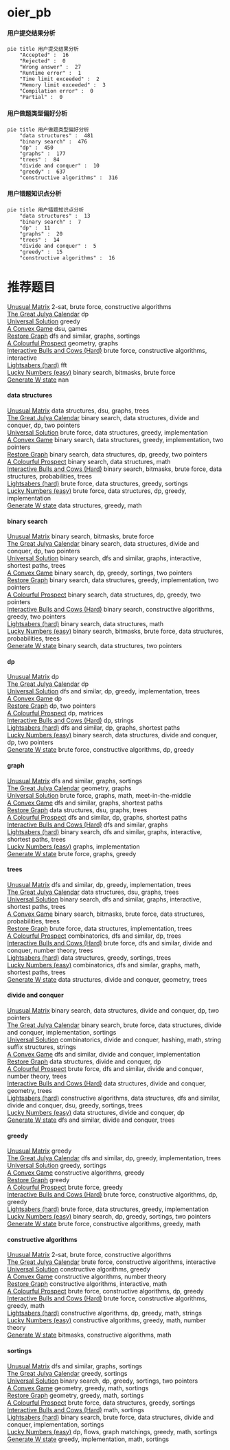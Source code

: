 # oier_pb
<!-- tabs:start -->
#### **用户提交结果分析**

```mermaid
pie title 用户提交结果分析
    "Accepted" :  16
    "Rejected" :  0
    "Wrong answer" :  27
    "Runtime error" :  1
    "Time limit exceeded" :  2
    "Memory limit exceeded" :  3
    "Compilation error" :  0
    "Partial" :  0
```
#### **用户做题类型偏好分析**

```mermaid
pie title 用户做题类型偏好分析
    "data structures" :  481
    "binary search" :  476
    "dp" :  450
    "graphs" :  177
    "trees" :  84
    "divide and conquer" :  10
    "greedy" :  637
    "constructive algorithms" :  316
```
#### **用户错题知识点分析**

```mermaid
pie title 用户错题知识点分析
    "data structures" :  13
    "binary search" :  7
    "dp" :  11
    "graphs" :  20
    "trees" :  14
    "divide and conquer" :  5
    "greedy" :  15
    "constructive algorithms" :  16
```
<!-- tabs:end -->
# 推荐题目
[Unusual Matrix](http://codeforces.com/problemset/problem/1475/F)		2-sat,
                        brute force,
                        constructive algorithms		  
[The Great Julya Calendar](http://codeforces.com/problemset/problem/331/C3)		dp		  
[Universal Solution](http://codeforces.com/problemset/problem/1380/B)		greedy		  
[A Convex Game](http://codeforces.com/problemset/problem/1434/E)		dsu,
                        games		  
[Restore Graph](http://codeforces.com/problemset/problem/404/C)		dfs and similar,
                        graphs,
                        sortings		  
[A Colourful Prospect](https://codeforces.com/contest/934/problem/E)		geometry,
                        graphs		  
[Interactive Bulls and Cows (Hard)](http://codeforces.com/problemset/problem/753/C)		brute force,
                        constructive algorithms,
                        interactive		  
[Lightsabers (hard)](http://codeforces.com/problemset/problem/958/F3)		fft		  
[Lucky Numbers (easy)](http://codeforces.com/problemset/problem/96/B)		binary search,
                        bitmasks,
                        brute force		  
[Generate W state](http://codeforces.com/problemset/problem/1002/A4)		nan		  
<!-- tabs:start -->
#### **data structures**
[Unusual Matrix](http://codeforces.com/problemset/problem/1184/E3)		data structures,
                        dsu,
                        graphs,
                        trees		  
[The Great Julya Calendar](http://codeforces.com/problemset/problem/833/B)		binary search,
                        data structures,
                        divide and conquer,
                        dp,
                        two pointers		  
[Universal Solution](http://codeforces.com/problemset/problem/1495/E)		brute force,
                        data structures,
                        greedy,
                        implementation		  
[A Convex Game](http://codeforces.com/problemset/problem/1450/D)		binary search,
                        data structures,
                        greedy,
                        implementation,
                        two pointers		  
[Restore Graph](http://codeforces.com/problemset/problem/1492/C)		binary search,
                        data structures,
                        dp,
                        greedy,
                        two pointers		  
[A Colourful Prospect](http://codeforces.com/problemset/problem/1490/G)		binary search,
                        data structures,
                        math		  
[Interactive Bulls and Cows (Hard)](http://codeforces.com/problemset/problem/1479/D)		binary search,
                        bitmasks,
                        brute force,
                        data structures,
                        probabilities,
                        trees		  
[Lightsabers (hard)](http://codeforces.com/problemset/problem/1497/A)		brute force,
                        data structures,
                        greedy,
                        sortings		  
[Lucky Numbers (easy)](http://codeforces.com/problemset/problem/1491/C)		brute force,
                        data structures,
                        dp,
                        greedy,
                        implementation		  
[Generate W state](http://codeforces.com/problemset/problem/1492/B)		data structures,
                        greedy,
                        math		  
#### **binary search**
[Unusual Matrix](http://codeforces.com/problemset/problem/96/B)		binary search,
                        bitmasks,
                        brute force		  
[The Great Julya Calendar](http://codeforces.com/problemset/problem/833/B)		binary search,
                        data structures,
                        divide and conquer,
                        dp,
                        two pointers		  
[Universal Solution](http://codeforces.com/problemset/problem/1370/F1)		binary search,
                        dfs and similar,
                        graphs,
                        interactive,
                        shortest paths,
                        trees		  
[A Convex Game](http://codeforces.com/problemset/problem/1470/A)		binary search,
                        dp,
                        greedy,
                        sortings,
                        two pointers		  
[Restore Graph](http://codeforces.com/problemset/problem/1450/D)		binary search,
                        data structures,
                        greedy,
                        implementation,
                        two pointers		  
[A Colourful Prospect](http://codeforces.com/problemset/problem/1492/C)		binary search,
                        data structures,
                        dp,
                        greedy,
                        two pointers		  
[Interactive Bulls and Cows (Hard)](http://codeforces.com/problemset/problem/1463/D)		binary search,
                        constructive algorithms,
                        greedy,
                        two pointers		  
[Lightsabers (hard)](http://codeforces.com/problemset/problem/1490/G)		binary search,
                        data structures,
                        math		  
[Lucky Numbers (easy)](http://codeforces.com/problemset/problem/1479/D)		binary search,
                        bitmasks,
                        brute force,
                        data structures,
                        probabilities,
                        trees		  
[Generate W state](http://codeforces.com/problemset/problem/1436/E)		binary search,
                        data structures,
                        two pointers		  
#### **dp**
[Unusual Matrix](http://codeforces.com/problemset/problem/331/C3)		dp		  
[The Great Julya Calendar](http://codeforces.com/problemset/problem/958/C2)		dp		  
[Universal Solution](http://codeforces.com/problemset/problem/765/E)		dfs and similar,
                        dp,
                        greedy,
                        implementation,
                        trees		  
[A Convex Game](https://codeforces.com/contest/956/problem/F)		dp		  
[Restore Graph](http://codeforces.com/problemset/problem/309/B)		dp,
                        two pointers		  
[A Colourful Prospect](http://codeforces.com/problemset/problem/348/D)		dp,
                        matrices		  
[Interactive Bulls and Cows (Hard)](http://codeforces.com/problemset/problem/706/C)		dp,
                        strings		  
[Lightsabers (hard)](http://codeforces.com/problemset/problem/1340/C)		dfs and similar,
                        dp,
                        graphs,
                        shortest paths		  
[Lucky Numbers (easy)](http://codeforces.com/problemset/problem/833/B)		binary search,
                        data structures,
                        divide and conquer,
                        dp,
                        two pointers		  
[Generate W state](http://codeforces.com/problemset/problem/1373/E)		brute force,
                        constructive algorithms,
                        dp,
                        greedy		  
#### **graph**
[Unusual Matrix](http://codeforces.com/problemset/problem/404/C)		dfs and similar,
                        graphs,
                        sortings		  
[The Great Julya Calendar](https://codeforces.com/contest/934/problem/E)		geometry,
                        graphs		  
[Universal Solution](http://codeforces.com/problemset/problem/839/E)		brute force,
                        graphs,
                        math,
                        meet-in-the-middle		  
[A Convex Game](http://codeforces.com/problemset/problem/590/C)		dfs and similar,
                        graphs,
                        shortest paths		  
[Restore Graph](http://codeforces.com/problemset/problem/1184/E3)		data structures,
                        dsu,
                        graphs,
                        trees		  
[A Colourful Prospect](http://codeforces.com/problemset/problem/1340/C)		dfs and similar,
                        dp,
                        graphs,
                        shortest paths		  
[Interactive Bulls and Cows (Hard)](http://codeforces.com/problemset/problem/118/E)		dfs and similar,
                        graphs		  
[Lightsabers (hard)](http://codeforces.com/problemset/problem/1370/F1)		binary search,
                        dfs and similar,
                        graphs,
                        interactive,
                        shortest paths,
                        trees		  
[Lucky Numbers (easy)](http://codeforces.com/problemset/problem/1250/E)		graphs,
                        implementation		  
[Generate W state](http://codeforces.com/problemset/problem/1327/B)		brute force,
                        graphs,
                        greedy		  
#### **trees**
[Unusual Matrix](http://codeforces.com/problemset/problem/765/E)		dfs and similar,
                        dp,
                        greedy,
                        implementation,
                        trees		  
[The Great Julya Calendar](http://codeforces.com/problemset/problem/1184/E3)		data structures,
                        dsu,
                        graphs,
                        trees		  
[Universal Solution](http://codeforces.com/problemset/problem/1370/F1)		binary search,
                        dfs and similar,
                        graphs,
                        interactive,
                        shortest paths,
                        trees		  
[A Convex Game](http://codeforces.com/problemset/problem/1479/D)		binary search,
                        bitmasks,
                        brute force,
                        data structures,
                        probabilities,
                        trees		  
[Restore Graph](http://codeforces.com/problemset/problem/1511/C)		brute force,
                        data structures,
                        implementation,
                        trees		  
[A Colourful Prospect](http://codeforces.com/problemset/problem/1499/F)		combinatorics,
                        dfs and similar,
                        dp,
                        trees		  
[Interactive Bulls and Cows (Hard)](http://codeforces.com/problemset/problem/1491/E)		brute force,
                        dfs and similar,
                        divide and conquer,
                        number theory,
                        trees		  
[Lightsabers (hard)](http://codeforces.com/problemset/problem/1466/D)		data structures,
                        greedy,
                        sortings,
                        trees		  
[Lucky Numbers (easy)](http://codeforces.com/problemset/problem/1495/D)		combinatorics,
                        dfs and similar,
                        graphs,
                        math,
                        shortest paths,
                        trees		  
[Generate W state](http://codeforces.com/problemset/problem/1303/G)		data structures,
                        divide and conquer,
                        geometry,
                        trees		  
#### **divide and conquer**
[Unusual Matrix](http://codeforces.com/problemset/problem/833/B)		binary search,
                        data structures,
                        divide and conquer,
                        dp,
                        two pointers		  
[The Great Julya Calendar](http://codeforces.com/problemset/problem/1461/D)		binary search,
                        brute force,
                        data structures,
                        divide and conquer,
                        implementation,
                        sortings		  
[Universal Solution](http://codeforces.com/problemset/problem/1466/G)		combinatorics,
                        divide and conquer,
                        hashing,
                        math,
                        string suffix structures,
                        strings		  
[A Convex Game](http://codeforces.com/problemset/problem/1490/D)		dfs and similar,
                        divide and conquer,
                        implementation		  
[Restore Graph](https://codeforces.com/contest/1483/problem/C)		data structures,
                        divide and conquer,
                        dp		  
[A Colourful Prospect](http://codeforces.com/problemset/problem/1491/E)		brute force,
                        dfs and similar,
                        divide and conquer,
                        number theory,
                        trees		  
[Interactive Bulls and Cows (Hard)](http://codeforces.com/problemset/problem/1303/G)		data structures,
                        divide and conquer,
                        geometry,
                        trees		  
[Lightsabers (hard)](http://codeforces.com/problemset/problem/1494/D)		constructive algorithms,
                        data structures,
                        dfs and similar,
                        divide and conquer,
                        dsu,
                        greedy,
                        sortings,
                        trees		  
[Lucky Numbers (easy)](http://codeforces.com/problemset/problem/1482/E)		data structures,
                        divide and conquer,
                        dp		  
[Generate W state](http://codeforces.com/problemset/problem/566/C)		dfs and similar,
                        divide and conquer,
                        trees		  
#### **greedy**
[Unusual Matrix](http://codeforces.com/problemset/problem/1380/B)		greedy		  
[The Great Julya Calendar](http://codeforces.com/problemset/problem/765/E)		dfs and similar,
                        dp,
                        greedy,
                        implementation,
                        trees		  
[Universal Solution](https://codeforces.com/contest/497/problem/C)		greedy,
                        sortings		  
[A Convex Game](http://codeforces.com/problemset/problem/605/A)		constructive algorithms,
                        greedy		  
[Restore Graph](http://codeforces.com/problemset/problem/888/B)		greedy		  
[A Colourful Prospect](https://codeforces.com/contest/1229/problem/A)		brute force,
                        greedy		  
[Interactive Bulls and Cows (Hard)](http://codeforces.com/problemset/problem/1373/E)		brute force,
                        constructive algorithms,
                        dp,
                        greedy		  
[Lightsabers (hard)](http://codeforces.com/problemset/problem/1495/E)		brute force,
                        data structures,
                        greedy,
                        implementation		  
[Lucky Numbers (easy)](http://codeforces.com/problemset/problem/1470/A)		binary search,
                        dp,
                        greedy,
                        sortings,
                        two pointers		  
[Generate W state](http://codeforces.com/problemset/problem/1334/C)		brute force,
                        constructive algorithms,
                        greedy,
                        math		  
#### **constructive algorithms**
[Unusual Matrix](http://codeforces.com/problemset/problem/1475/F)		2-sat,
                        brute force,
                        constructive algorithms		  
[The Great Julya Calendar](http://codeforces.com/problemset/problem/753/C)		brute force,
                        constructive algorithms,
                        interactive		  
[Universal Solution](http://codeforces.com/problemset/problem/605/A)		constructive algorithms,
                        greedy		  
[A Convex Game](http://codeforces.com/problemset/problem/1174/C)		constructive algorithms,
                        number theory		  
[Restore Graph](http://codeforces.com/problemset/problem/727/C)		constructive algorithms,
                        interactive,
                        math		  
[A Colourful Prospect](http://codeforces.com/problemset/problem/1373/E)		brute force,
                        constructive algorithms,
                        dp,
                        greedy		  
[Interactive Bulls and Cows (Hard)](http://codeforces.com/problemset/problem/1334/C)		brute force,
                        constructive algorithms,
                        greedy,
                        math		  
[Lightsabers (hard)](http://codeforces.com/problemset/problem/758/D)		constructive algorithms,
                        dp,
                        greedy,
                        math,
                        strings		  
[Lucky Numbers (easy)](https://codeforces.com/contest/1150/problem/C)		constructive algorithms,
                        greedy,
                        math,
                        number theory		  
[Generate W state](http://codeforces.com/problemset/problem/1332/D)		bitmasks,
                        constructive algorithms,
                        math		  
#### **sortings**
[Unusual Matrix](http://codeforces.com/problemset/problem/404/C)		dfs and similar,
                        graphs,
                        sortings		  
[The Great Julya Calendar](https://codeforces.com/contest/497/problem/C)		greedy,
                        sortings		  
[Universal Solution](http://codeforces.com/problemset/problem/1470/A)		binary search,
                        dp,
                        greedy,
                        sortings,
                        two pointers		  
[A Convex Game](https://codeforces.com/contest/1496/problem/C)		geometry,
                        greedy,
                        math,
                        sortings		  
[Restore Graph](http://codeforces.com/problemset/problem/1495/A)		geometry,
                        greedy,
                        math,
                        sortings		  
[A Colourful Prospect](http://codeforces.com/problemset/problem/1497/A)		brute force,
                        data structures,
                        greedy,
                        sortings		  
[Interactive Bulls and Cows (Hard)](http://codeforces.com/problemset/problem/1427/A)		math,
                        sortings		  
[Lightsabers (hard)](http://codeforces.com/problemset/problem/1461/D)		binary search,
                        brute force,
                        data structures,
                        divide and conquer,
                        implementation,
                        sortings		  
[Lucky Numbers (easy)](http://codeforces.com/problemset/problem/1437/C)		dp,
                        flows,
                        graph matchings,
                        greedy,
                        math,
                        sortings		  
[Generate W state](http://codeforces.com/problemset/problem/1473/A)		greedy,
                        implementation,
                        math,
                        sortings		  
<!-- tabs:end -->

